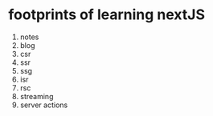 # footprints of learning nextJS

1. notes
2. blog
3. csr
4. ssr
5. ssg
6. isr
7. rsc
8. streaming
9. server actions
